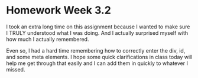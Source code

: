 # Homework Week 3.2

I took an extra long time on this assignment because I wanted to make sure I TRULY 
understood what I was doing. And I actually surprised myself with how much I actually remembered.

Even so, I had a hard time remembering how to correctly enter the div, id, and some meta elements. 
I hope some quick clarifications in class today will help me get through that easily and I can add them in quickly 
to whatever I missed.
